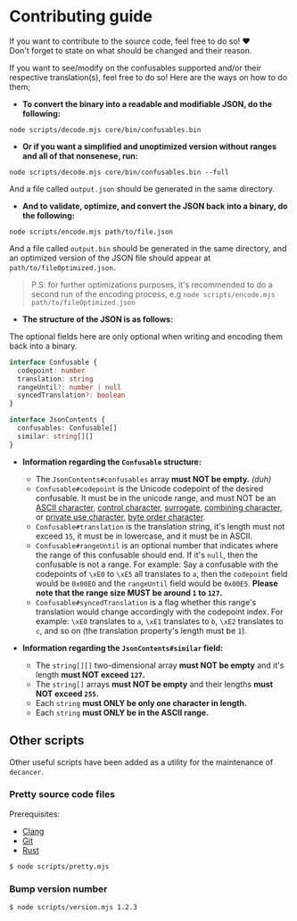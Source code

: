 # Contributing guide

If you want to contribute to the source code, feel free to do so! ❤️<br>
Don't forget to state on what should be changed and their reason.

If you want to see/modify on the confusables supported and/or their respective translation(s), feel free to do so! Here are the ways on how to do them;

- **To convert the binary into a readable and modifiable JSON, do the following:**

```console
node scripts/decode.mjs core/bin/confusables.bin
```

- **Or if you want a simplified and unoptimized version without ranges and all of that nonsenese, run:**

```console
node scripts/decode.mjs core/bin/confusables.bin --full
```

And a file called `output.json` should be generated in the same directory.

- **And to validate, optimize, and convert the JSON back into a binary, do the following:**

```console
node scripts/encode.mjs path/to/file.json
```

And a file called `output.bin` should be generated in the same directory, and an optimized version of the JSON file should appear at `path/to/fileOptimized.json`.

> P.S: for further optimizations purposes, it's recommended to do a second run of the encoding process, e.g `node scripts/encode.mjs path/to/fileOptimized.json`

- **The structure of the JSON is as follows:**

The optional fields here are only optional when writing and encoding them back into a binary.

```ts
interface Confusable {
  codepoint: number
  translation: string
  rangeUntil?: number | null
  syncedTranslation?: boolean
}

interface JsonContents {
  confusables: Confusable[]
  similar: string[][]
}
```

- **Information regarding the `Confusable` structure:**

  - The `JsonContents#confusables` array **must NOT be empty.** _(duh)_
  - `Confusable#codepoint` is the Unicode codepoint of the desired confusable. It must be in the unicode range, and must NOT be an [ASCII character](https://en.wikipedia.org/wiki/ASCII), [control character](https://en.wikipedia.org/wiki/Control_character), [surrogate](https://en.wikipedia.org/wiki/Universal_Character_Set_characters#Surrogates), [combining character](https://en.wikipedia.org/wiki/Script_(Unicode)#Special_script_property_values), or [private use character](https://en.wikipedia.org/wiki/Private_Use_Areas), [byte order character](https://en.wikipedia.org/wiki/Byte_order_mark).
  - `Confusable#translation` is the translation string, it's length must not exceed `15`, it must be in lowercase, and it must be in ASCII.
  - `Confusable#rangeUntil` is an optional number that indicates where the range of this confusable should end. If it's `null`, then the confusable is not a range. For example: Say a confusable with the codepoints of `\xE0` to `\xE5` all translates to `a`, then the `codepoint` field would be `0x00EO` and the `rangeUntil` field would be `0x00E5`. **Please note that the range size MUST be around `1` to `127`.**
  - `Confusable#syncedTranslation` is a flag whether this range's translation would change accordingly with the codepoint index. For example: `\xE0` translates to `a`, `\xE1` translates to `b`, `\xE2` translates to `c`, and so on (the translation property's length must be `1`).

- **Information regarding the `JsonContents#similar` field:**

  - The `string[][]` two-dimensional array **must NOT be empty** and it's length **must NOT exceed `127`.**
  - The `string[]` arrays **must NOT be empty** and their lengths **must NOT exceed `255`.**
  - Each `string` **must ONLY be only one character in length.**
  - Each `string` **must ONLY be in the ASCII range.**

## Other scripts

Other useful scripts have been added as a utility for the maintenance of `decancer`.

### Pretty source code files

Prerequisites:

- [Clang](https://clang.llvm.org)
- [Git](https://git-scm.com/)
- [Rust](https://www.rust-lang.org)

```console
$ node scripts/pretty.mjs
```

### Bump version number

```console
$ node scripts/version.mjs 1.2.3
```